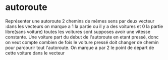 # autoroute
Représenter une autoroute 2 chemins de mêmes sens par deux vecteur :dans les vecteurs on marque a 1 la partie ou il y a des voitures et 0 la partie libre(sans voiture) toutes les voitures sont supposes avoir une vitesse constante. Une voiture part du debut de l'autoroute en etant pressé, donc on veut compte combien de fois le voiture pressé doit changer de chemin pour parcourir tout l'autoroute. On marque a par 2 le point de départ de cette voiture dans le vecteur 
